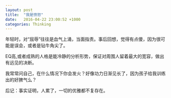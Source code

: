```yaml
---
layout: post
title:  "我是愤怒"
date:   2016-04-22 23:00:52 +1000
categories: Thinking
---
```


年轻时，对“屈辱”往往是血气上涌，当面指责。事后回想，觉得有点傻，因为很可能是误会，或者是钻牛角尖了。

EQ高,或者成熟的人格是能冷静的分析形势，保证对周围人留着最大的宽容，做出有远见的决断。

我常常问自己，在什么情况下你会发火？好像功力日渐见长了，因为孩子给我训练出的好脾气么？

后记：事实证明，人累了，一切的优雅都不复存在。